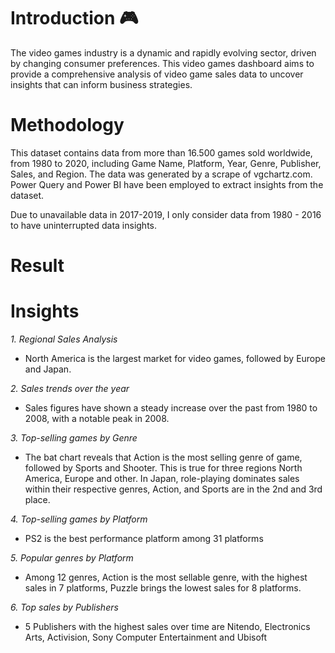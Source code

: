 # Introduction 🎮
The video games industry is a dynamic and rapidly evolving sector, driven by changing consumer preferences. This video games dashboard aims to provide a comprehensive analysis of video game sales data to uncover insights that can inform business strategies.

# Methodology
This dataset contains data from more than 16.500 games sold worldwide, from 1980 to 2020, including Game Name, Platform, Year, Genre, Publisher, Sales, and Region. The data was generated by a scrape of vgchartz.com.
Power Query and Power BI have been employed to extract insights from the dataset.

Due to unavailable data in 2017-2019, I only consider data from 1980 - 2016 to have uninterrupted data insights.

# Result

# Insights
_1. Regional Sales Analysis_
- North America is the largest market for video games, followed by Europe and Japan.

_2. Sales trends over the year_
- Sales figures have shown a steady increase over the past from 1980 to 2008, with a notable peak in 2008.

_3. Top-selling games by Genre_
- The bat chart reveals that Action is the most selling genre of game, followed by Sports and Shooter. This is true for three regions North America, Europe and other. In Japan, role-playing dominates sales within their respective genres, Action, and Sports are in the 2nd and 3rd place.

_4. Top-selling games by Platform_
- PS2 is the best performance platform among 31 platforms

_5. Popular genres by Platform_
- Among 12 genres, Action is the most sellable genre, with the highest sales in 7 platforms, Puzzle brings the lowest sales for 8 platforms.

_6. Top sales by Publishers_
- 5 Publishers with the highest sales over time are Nitendo, Electronics Arts, Activision, Sony Computer Entertainment and Ubisoft
